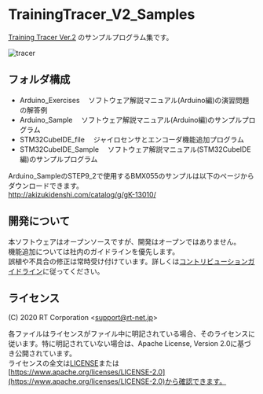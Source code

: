 # TrainingTracer_V2_Samples
[Training Tracer Ver.2](https://rt-net.jp/products/rt-tracer_V2)
のサンプルプログラム集です。

![tracer](https://rt-net.jp/wp-content/uploads/2020/05/RT-Tracer.png)

## フォルダ構成

* Arduino_Exercises
　ソフトウェア解説マニュアル(Arduino編)の演習問題の解答例
* Arduino_Sample
　ソフトウェア解説マニュアル(Arduino編)のサンプルプログラム
* STM32CubeIDE_file
　ジャイロセンサとエンコーダ機能追加プログラム
* STM32CubeIDE_Sample
　ソフトウェア解説マニュアル(STM32CubeIDE編)のサンプルプログラム

Arduino_SampleのSTEP9_2で使用するBMX055のサンプルは以下のページからダウンロードできます。  
http://akizukidenshi.com/catalog/g/gK-13010/

## 開発について

本ソフトウェアはオープンソースですが、開発はオープンではありません。  
機能追加については社内のガイドラインを優先します。  
誤植や不具合の修正は常時受け付けています。詳しくは[コントリビューションガイドライン](https://github.com/rt-net/.github/blob/master/CONTRIBUTING.md)に従ってください。

## ライセンス

(C) 2020 RT Corporation \<support@rt-net.jp\>

各ファイルはライセンスがファイル中に明記されている場合、そのライセンスに従います。特に明記されていない場合は、Apache License, Version 2.0に基づき公開されています。  
ライセンスの全文は[LICENSE](./LICENSE)または[https://www.apache.org/licenses/LICENSE-2.0](https://www.apache.org/licenses/LICENSE-2.0)から確認できます。
